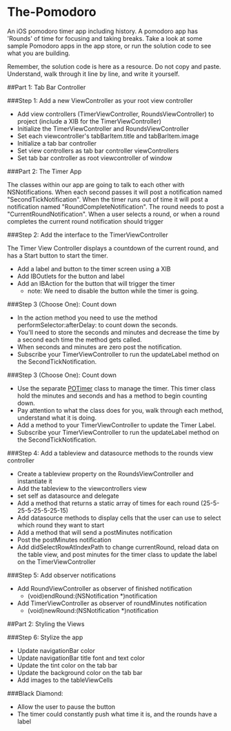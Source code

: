 The-Pomodoro
============

An iOS pomodoro timer app including history. A pomodoro app has 'Rounds' of time for focusing and taking breaks. Take a look at some sample Pomodoro apps in the app store, or run the solution code to see what you are building.

Remember, the solution code is here as a resource. Do not copy and paste. Understand, walk through it line by line, and write it yourself.

##Part 1: Tab Bar Controller

###Step 1: Add a new ViewController as your root view controller
- Add view controllers (TimerViewController, RoundsViewController) to project (include a XIB for the TimerViewController)
- Initialize the TimerViewController and RoundsViewController
- Set each viewcontroller's tabBarItem.title and tabBarItem.image
- Initialize a tab bar controller
- Set view controllers as tab bar controller viewControllers
- Set tab bar controller as root viewcontroller of window

###Part 2: The Timer App

The classes within our app are going to talk to each other with NSNotifications. 
When each second passes it will post a notification named "SecondTickNotification".
When the timer runs out of time it will post a notification named "RoundCompleteNotification". 
The round needs to post a "CurrentRoundNotification".
When a user selects a round, or when a round completes the current round notification should trigger

###Step 2: Add the interface to the TimerViewController

The Timer View Controller displays a countdown of the current round, and has a Start button to start the timer.

- Add a label and button to the timer screen using a XIB
- Add IBOutlets for the button and label
- Add an IBAction for the button that will trigger the timer
  - note: We need to disable the button while the timer is going.
  
###Step 3 (Choose One): Count down
- In the action method you need to use the method performSelector:afterDelay: to count down the seconds.
- You'll need to store the seconds and minutes and decrease the time by a second each time the method gets called.
- When seconds and minutes are zero post the notification.
- Subscribe your TimerViewController to run the updateLabel method on the SecondTickNotification.
 
###Step 3 (Choose One): Count down
- Use the separate [POTimer](https://github.com/DevMountain/The-Pomodoro/blob/solution/The%20Pomodoro/POTimer.m) class to manage the timer. This timer class hold the minutes and seconds and has a method to begin counting down. 
- Pay attention to what the class does for you, walk through each method, understand what it is doing.
- Add a method to your TimerViewController to update the Timer Label.
- Subscribe your TimerViewController to run the updateLabel method on the SecondTickNotification.

###Step 4: Add a tableview and datasource methods to the rounds view controller
- Create a tableview property on the RoundsViewController and instantiate it
- Add the tableview to the viewcontrollers view
- set self as datasource and delegate
- Add a method that returns a static array of times for each round (25-5-25-5-25-5-25-15)
- Add datasource methods to display cells that the user can use to select which round they want to start
- Add a method that will send a postMinutes notification
- Post the postMinutes notification
- Add didSelectRowAtIndexPath to change currentRound, reload data on the table view, and post minutes for the timer class to update the label on the TimerViewController

###Step 5: Add observer notifications
- Add RoundViewController as observer of finished notification
  - (void)endRound:(NSNotification *)notification
- Add TimerViewController as observer of roundMinutes notification
  - (void)newRound:(NSNotification *)notification

##Part 2: Styling the Views

###Step 6: Stylize the app
- Update navigationBar color
- Update navigationBar title font and text color
- Update the tint color on the tab bar
- Update the background color on the tab bar
- Add images to the tableViewCells

###Black Diamond:
- Allow the user to pause the button
- The timer could constantly push what time it is, and the rounds have a label
